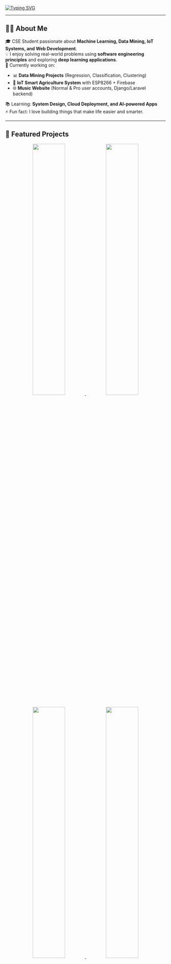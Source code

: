<!-- Profile README for Muhit -->

<!-- Typing Animation -->
[![Typing SVG](https://readme-typing-svg.herokuapp.com?font=Fira+Code&size=28&pause=1000&color=00FFFF&center=true&vCenter=true&width=1000&lines=Hey%2C+I'm+Muhit+👋;Computer+Science+%26+Engineering+Student;Data+Mining+%7C+ML%2FDL+%7C+Web+Dev;IoT+%7C+Software+Engineering+Enthusiast;Always+Learning+New+Tech+🚀)](https://git.io/typing-svg)

---

## 👨‍💻 About Me  
🎓 CSE Student passionate about **Machine Learning, Data Mining, IoT Systems, and Web Development**.  
💡 I enjoy solving real-world problems using **software engineering principles** and exploring **deep learning applications**.  
🔭 Currently working on:  
- 📊 **Data Mining Projects** (Regression, Classification, Clustering)  
- 🌱 **IoT Smart Agriculture System** with ESP8266 + Firebase  
- 🌐 **Music Website** (Normal & Pro user accounts, Django/Laravel backend)  

📚 Learning: **System Design, Cloud Deployment, and AI-powered Apps**  
⚡ Fun fact: I love building things that make life easier and smarter.  

---

## 🚀 Featured Projects  

<p align="center">
  <a href="https://github.com/yourusername/House-Rent-Prediction">
    <img width="45%" src="https://github-readme-stats.vercel.app/api/pin/?username=yourusername&repo=House-Rent-Prediction&theme=react&border_color=61dafb&border_radius=10" />
  </a>
  <a href="https://github.com/yourusername/Heart-Failure-Prediction">
    <img width="45%" src="https://github-readme-stats.vercel.app/api/pin/?username=yourusername&repo=Heart-Failure-Prediction&theme=react&border_color=61dafb&border_radius=10" />
  </a>
</p>

<p align="center">
  <a href="https://github.com/yourusername/IoT-Auto-Irrigation">
    <img width="45%" src="https://github-readme-stats.vercel.app/api/pin/?username=yourusername&repo=IoT-Auto-Irrigation&theme=react&border_color=61dafb&border_radius=10" />
  </a>
  <a href="https://github.com/yourusername/Music-Website">
    <img width="45%" src="https://github-readme-stats.vercel.app/api/pin/?username=yourusername&repo=Music-Website&theme=react&border_color=61dafb&border_radius=10" />
  </a>
</p>

---

## 🛠️ Languages & Tools  

<div align="center">

### 💻 Programming  
![Python](https://img.shields.io/badge/Python-FFD43B?style=for-the-badge&logo=python&logoColor=blue)  
![Java](https://img.shields.io/badge/Java-%23ED8B00.svg?style=for-the-badge&logo=openjdk&logoColor=white)  
![C++](https://img.shields.io/badge/C%2B%2B-00599C?style=for-the-badge&logo=c%2B%2B&logoColor=white)  
![PHP](https://img.shields.io/badge/PHP-777BB4?style=for-the-badge&logo=php&logoColor=white)  
![JavaScript](https://img.shields.io/badge/JavaScript-F7DF1E.svg?style=for-the-badge&logo=javascript&logoColor=black)  

### 🌐 Web Dev  
![HTML](https://img.shields.io/badge/HTML5-E34F26.svg?style=for-the-badge&logo=html5&logoColor=white)  
![CSS](https://img.shields.io/badge/CSS3-1572B6.svg?style=for-the-badge&logo=css3&logoColor=white)  
![Django](https://img.shields.io/badge/Django-092E20.svg?style=for-the-badge&logo=django&logoColor=white)  
![Laravel](https://img.shields.io/badge/Laravel-FF2D20.svg?style=for-the-badge&logo=laravel&logoColor=white)  

### 📊 Data Science & ML/DL  
![Pandas](https://img.shields.io/badge/pandas-%23150458.svg?style=for-the-badge&logo=pandas&logoColor=white)  
![NumPy](https://img.shields.io/badge/numpy-013243.svg?style=for-the-badge&logo=numpy&logoColor=white)  
![Scikit-Learn](https://img.shields.io/badge/scikit--learn-F7931E.svg?style=for-the-badge&logo=scikit-learn&logoColor=white)  
![TensorFlow](https://img.shields.io/badge/TensorFlow-FF6F00.svg?style=for-the-badge&logo=TensorFlow&logoColor=white)  
![PyTorch](https://img.shields.io/badge/PyTorch-EE4C2C.svg?style=for-the-badge&logo=PyTorch&logoColor=white)  

### ⚙️ Tools & Platforms  
![Firebase](https://img.shields.io/badge/Firebase-FFCA28.svg?style=for-the-badge&logo=firebase&logoColor=black)  
![MySQL](https://img.shields.io/badge/MySQL-4479A1.svg?style=for-the-badge&logo=mysql&logoColor=white)  
![MongoDB](https://img.shields.io/badge/MongoDB-47A248.svg?style=for-the-badge&logo=mongodb&logoColor=white)  
![VS Code](https://img.shields.io/badge/VS%20Code-0078d7.svg?style=for-the-badge&logo=visual-studio-code&logoColor=white)  
![Linux](https://img.shields.io/badge/Linux-FCC624.svg?style=for-the-badge&logo=linux&logoColor=black)  

</div>

---

## 📈 GitHub Stats  

<p align="center">
  <img width="48%" src="https://github-readme-stats.vercel.app/api?username=yourusername&show_icons=true&theme=react&hide_border=true&bg_color=0D1117&title_color=61dafb&icon_color=61dafb" />
  <img width="48%" src="https://github-readme-streak-stats.herokuapp.com/?user=yourusername&theme=react&hide_border=true&background=0D1117&stroke=61dafb" />
</p>

---

## 🌍 Connect With Me  

<p align="center">
  <a href="mailto:yourmail@gmail.com"><img src="https://img.shields.io/badge/Gmail-D14836?style=for-the-badge&logo=gmail&logoColor=white"/></a>
  <a href="https://www.linkedin.com/in/yourlinkedin/"><img src="https://img.shields.io/badge/LinkedIn-0077B5.svg?style=for-the-badge&logo=linkedin&logoColor=white"/></a>
  <a href="https://leetcode.com/yourprofile/"><img src="https://img.shields.io/badge/LeetCode-000000.svg?style=for-the-badge&logo=leetcode&logoColor=#d16c06"/></a>
  <a href="https://kaggle.com/yourprofile"><img src="https://img.shields.io/badge/Kaggle-035a7d.svg?style=for-the-badge&logo=kaggle&logoColor=white"/></a>
  <a href="https://stackoverflow.com/users/yourid"><img src="https://img.shields.io/badge/StackOverflow-FE7A16.svg?style=for-the-badge&logo=stack-overflow&logoColor=white"/></a>
</p>

---

⭐ **"Do better. Be better. Stay better."** ⭐
